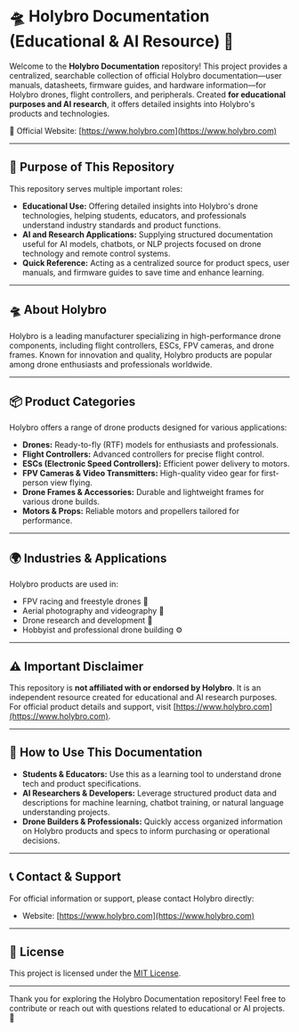# 🛸 Holybro Documentation (Educational & AI Resource) 🤖

Welcome to the **Holybro Documentation** repository! This project provides a centralized, searchable collection of official Holybro documentation—user manuals, datasheets, firmware guides, and hardware information—for Holybro drones, flight controllers, and peripherals. Created **for educational purposes and AI research**, it offers detailed insights into Holybro's products and technologies.

🔗 Official Website: [https://www.holybro.com](https://www.holybro.com)

---

## 🎯 Purpose of This Repository

This repository serves multiple important roles:

- **Educational Use:** Offering detailed insights into Holybro's drone technologies, helping students, educators, and professionals understand industry standards and product functions.
- **AI and Research Applications:** Supplying structured documentation useful for AI models, chatbots, or NLP projects focused on drone technology and remote control systems.
- **Quick Reference:** Acting as a centralized source for product specs, user manuals, and firmware guides to save time and enhance learning.

---

## 🛸 About Holybro

Holybro is a leading manufacturer specializing in high-performance drone components, including flight controllers, ESCs, FPV cameras, and drone frames. Known for innovation and quality, Holybro products are popular among drone enthusiasts and professionals worldwide.

---

## 📦 Product Categories

Holybro offers a range of drone products designed for various applications:

- **Drones:** Ready-to-fly (RTF) models for enthusiasts and professionals.
- **Flight Controllers:** Advanced controllers for precise flight control.
- **ESCs (Electronic Speed Controllers):** Efficient power delivery to motors.
- **FPV Cameras & Video Transmitters:** High-quality video gear for first-person view flying.
- **Drone Frames & Accessories:** Durable and lightweight frames for various drone builds.
- **Motors & Props:** Reliable motors and propellers tailored for performance.

---

## 🌍 Industries & Applications

Holybro products are used in:

- FPV racing and freestyle drones 🏁
- Aerial photography and videography 🎥
- Drone research and development 🔬
- Hobbyist and professional drone building ⚙️

---

## ⚠️ Important Disclaimer

This repository is **not affiliated with or endorsed by Holybro**. It is an independent resource created for educational and AI research purposes. For official product details and support, visit [https://www.holybro.com](https://www.holybro.com).

---

## 🚀 How to Use This Documentation

- **Students & Educators:** Use this as a learning tool to understand drone tech and product specifications.
- **AI Researchers & Developers:** Leverage structured product data and descriptions for machine learning, chatbot training, or natural language understanding projects.
- **Drone Builders & Professionals:** Quickly access organized information on Holybro products and specs to inform purchasing or operational decisions.

---

## 📞 Contact & Support

For official information or support, please contact Holybro directly:

- Website: [https://www.holybro.com](https://www.holybro.com)

---

## 📄 License

This project is licensed under the [MIT License](LICENSE).

---

Thank you for exploring the Holybro Documentation repository! Feel free to contribute or reach out with questions related to educational or AI projects. 🚀

